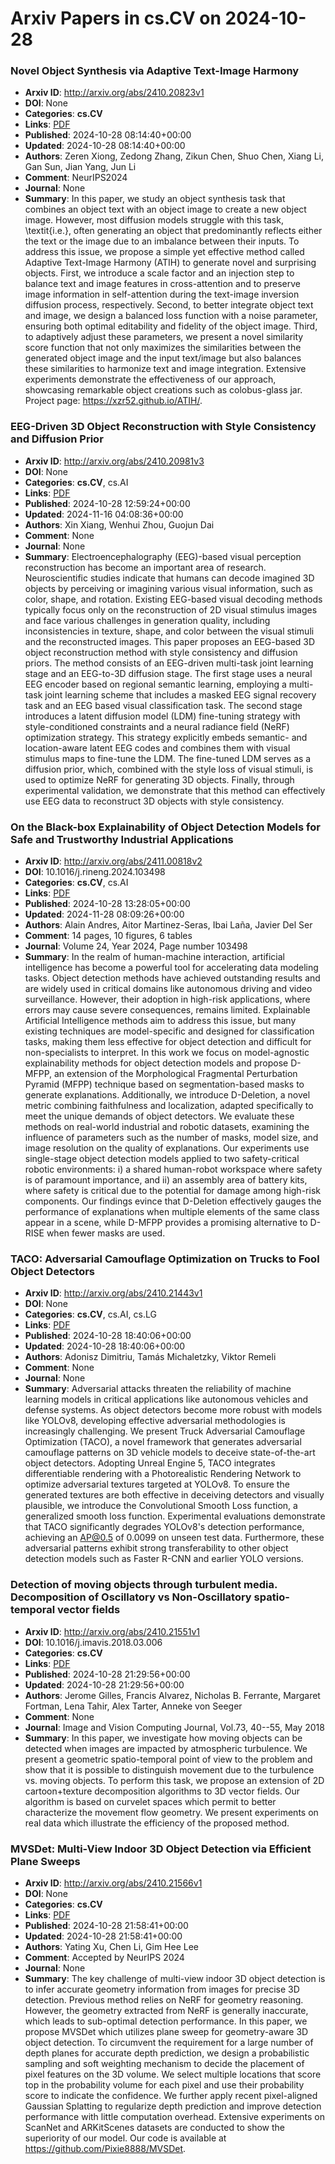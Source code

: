 # Arxiv Papers in cs.CV on 2024-10-28
### Novel Object Synthesis via Adaptive Text-Image Harmony
- **Arxiv ID**: http://arxiv.org/abs/2410.20823v1
- **DOI**: None
- **Categories**: **cs.CV**
- **Links**: [PDF](http://arxiv.org/pdf/2410.20823v1)
- **Published**: 2024-10-28 08:14:40+00:00
- **Updated**: 2024-10-28 08:14:40+00:00
- **Authors**: Zeren Xiong, Zedong Zhang, Zikun Chen, Shuo Chen, Xiang Li, Gan Sun, Jian Yang, Jun Li
- **Comment**: NeurIPS2024
- **Journal**: None
- **Summary**: In this paper, we study an object synthesis task that combines an object text with an object image to create a new object image. However, most diffusion models struggle with this task, \textit{i.e.}, often generating an object that predominantly reflects either the text or the image due to an imbalance between their inputs. To address this issue, we propose a simple yet effective method called Adaptive Text-Image Harmony (ATIH) to generate novel and surprising objects. First, we introduce a scale factor and an injection step to balance text and image features in cross-attention and to preserve image information in self-attention during the text-image inversion diffusion process, respectively. Second, to better integrate object text and image, we design a balanced loss function with a noise parameter, ensuring both optimal editability and fidelity of the object image. Third, to adaptively adjust these parameters, we present a novel similarity score function that not only maximizes the similarities between the generated object image and the input text/image but also balances these similarities to harmonize text and image integration. Extensive experiments demonstrate the effectiveness of our approach, showcasing remarkable object creations such as colobus-glass jar. Project page: https://xzr52.github.io/ATIH/.



### EEG-Driven 3D Object Reconstruction with Style Consistency and Diffusion Prior
- **Arxiv ID**: http://arxiv.org/abs/2410.20981v3
- **DOI**: None
- **Categories**: **cs.CV**, cs.AI
- **Links**: [PDF](http://arxiv.org/pdf/2410.20981v3)
- **Published**: 2024-10-28 12:59:24+00:00
- **Updated**: 2024-11-16 04:08:36+00:00
- **Authors**: Xin Xiang, Wenhui Zhou, Guojun Dai
- **Comment**: None
- **Journal**: None
- **Summary**: Electroencephalography (EEG)-based visual perception reconstruction has become an important area of research. Neuroscientific studies indicate that humans can decode imagined 3D objects by perceiving or imagining various visual information, such as color, shape, and rotation. Existing EEG-based visual decoding methods typically focus only on the reconstruction of 2D visual stimulus images and face various challenges in generation quality, including inconsistencies in texture, shape, and color between the visual stimuli and the reconstructed images. This paper proposes an EEG-based 3D object reconstruction method with style consistency and diffusion priors. The method consists of an EEG-driven multi-task joint learning stage and an EEG-to-3D diffusion stage. The first stage uses a neural EEG encoder based on regional semantic learning, employing a multi-task joint learning scheme that includes a masked EEG signal recovery task and an EEG based visual classification task. The second stage introduces a latent diffusion model (LDM) fine-tuning strategy with style-conditioned constraints and a neural radiance field (NeRF) optimization strategy. This strategy explicitly embeds semantic- and location-aware latent EEG codes and combines them with visual stimulus maps to fine-tune the LDM. The fine-tuned LDM serves as a diffusion prior, which, combined with the style loss of visual stimuli, is used to optimize NeRF for generating 3D objects. Finally, through experimental validation, we demonstrate that this method can effectively use EEG data to reconstruct 3D objects with style consistency.



### On the Black-box Explainability of Object Detection Models for Safe and Trustworthy Industrial Applications
- **Arxiv ID**: http://arxiv.org/abs/2411.00818v2
- **DOI**: 10.1016/j.rineng.2024.103498
- **Categories**: **cs.CV**, cs.AI
- **Links**: [PDF](http://arxiv.org/pdf/2411.00818v2)
- **Published**: 2024-10-28 13:28:05+00:00
- **Updated**: 2024-11-28 08:09:26+00:00
- **Authors**: Alain Andres, Aitor Martinez-Seras, Ibai Laña, Javier Del Ser
- **Comment**: 14 pages, 10 figures, 6 tables
- **Journal**: Volume 24, Year 2024, Page number 103498
- **Summary**: In the realm of human-machine interaction, artificial intelligence has become a powerful tool for accelerating data modeling tasks. Object detection methods have achieved outstanding results and are widely used in critical domains like autonomous driving and video surveillance. However, their adoption in high-risk applications, where errors may cause severe consequences, remains limited. Explainable Artificial Intelligence methods aim to address this issue, but many existing techniques are model-specific and designed for classification tasks, making them less effective for object detection and difficult for non-specialists to interpret. In this work we focus on model-agnostic explainability methods for object detection models and propose D-MFPP, an extension of the Morphological Fragmental Perturbation Pyramid (MFPP) technique based on segmentation-based masks to generate explanations. Additionally, we introduce D-Deletion, a novel metric combining faithfulness and localization, adapted specifically to meet the unique demands of object detectors. We evaluate these methods on real-world industrial and robotic datasets, examining the influence of parameters such as the number of masks, model size, and image resolution on the quality of explanations. Our experiments use single-stage object detection models applied to two safety-critical robotic environments: i) a shared human-robot workspace where safety is of paramount importance, and ii) an assembly area of battery kits, where safety is critical due to the potential for damage among high-risk components. Our findings evince that D-Deletion effectively gauges the performance of explanations when multiple elements of the same class appear in a scene, while D-MFPP provides a promising alternative to D-RISE when fewer masks are used.



### TACO: Adversarial Camouflage Optimization on Trucks to Fool Object Detectors
- **Arxiv ID**: http://arxiv.org/abs/2410.21443v1
- **DOI**: None
- **Categories**: **cs.CV**, cs.AI, cs.LG
- **Links**: [PDF](http://arxiv.org/pdf/2410.21443v1)
- **Published**: 2024-10-28 18:40:06+00:00
- **Updated**: 2024-10-28 18:40:06+00:00
- **Authors**: Adonisz Dimitriu, Tamás Michaletzky, Viktor Remeli
- **Comment**: None
- **Journal**: None
- **Summary**: Adversarial attacks threaten the reliability of machine learning models in critical applications like autonomous vehicles and defense systems. As object detectors become more robust with models like YOLOv8, developing effective adversarial methodologies is increasingly challenging. We present Truck Adversarial Camouflage Optimization (TACO), a novel framework that generates adversarial camouflage patterns on 3D vehicle models to deceive state-of-the-art object detectors. Adopting Unreal Engine 5, TACO integrates differentiable rendering with a Photorealistic Rendering Network to optimize adversarial textures targeted at YOLOv8. To ensure the generated textures are both effective in deceiving detectors and visually plausible, we introduce the Convolutional Smooth Loss function, a generalized smooth loss function. Experimental evaluations demonstrate that TACO significantly degrades YOLOv8's detection performance, achieving an AP@0.5 of 0.0099 on unseen test data. Furthermore, these adversarial patterns exhibit strong transferability to other object detection models such as Faster R-CNN and earlier YOLO versions.



### Detection of moving objects through turbulent media. Decomposition of Oscillatory vs Non-Oscillatory spatio-temporal vector fields
- **Arxiv ID**: http://arxiv.org/abs/2410.21551v1
- **DOI**: 10.1016/j.imavis.2018.03.006
- **Categories**: **cs.CV**
- **Links**: [PDF](http://arxiv.org/pdf/2410.21551v1)
- **Published**: 2024-10-28 21:29:56+00:00
- **Updated**: 2024-10-28 21:29:56+00:00
- **Authors**: Jerome Gilles, Francis Alvarez, Nicholas B. Ferrante, Margaret Fortman, Lena Tahir, Alex Tarter, Anneke von Seeger
- **Comment**: None
- **Journal**: Image and Vision Computing Journal, Vol.73, 40--55, May 2018
- **Summary**: In this paper, we investigate how moving objects can be detected when images are impacted by atmospheric turbulence. We present a geometric spatio-temporal point of view to the problem and show that it is possible to distinguish movement due to the turbulence vs. moving objects. To perform this task, we propose an extension of 2D cartoon+texture decomposition algorithms to 3D vector fields. Our algorithm is based on curvelet spaces which permit to better characterize the movement flow geometry. We present experiments on real data which illustrate the efficiency of the proposed method.



### MVSDet: Multi-View Indoor 3D Object Detection via Efficient Plane Sweeps
- **Arxiv ID**: http://arxiv.org/abs/2410.21566v1
- **DOI**: None
- **Categories**: **cs.CV**
- **Links**: [PDF](http://arxiv.org/pdf/2410.21566v1)
- **Published**: 2024-10-28 21:58:41+00:00
- **Updated**: 2024-10-28 21:58:41+00:00
- **Authors**: Yating Xu, Chen Li, Gim Hee Lee
- **Comment**: Accepted by NeurIPS 2024
- **Journal**: None
- **Summary**: The key challenge of multi-view indoor 3D object detection is to infer accurate geometry information from images for precise 3D detection. Previous method relies on NeRF for geometry reasoning. However, the geometry extracted from NeRF is generally inaccurate, which leads to sub-optimal detection performance. In this paper, we propose MVSDet which utilizes plane sweep for geometry-aware 3D object detection. To circumvent the requirement for a large number of depth planes for accurate depth prediction, we design a probabilistic sampling and soft weighting mechanism to decide the placement of pixel features on the 3D volume. We select multiple locations that score top in the probability volume for each pixel and use their probability score to indicate the confidence. We further apply recent pixel-aligned Gaussian Splatting to regularize depth prediction and improve detection performance with little computation overhead. Extensive experiments on ScanNet and ARKitScenes datasets are conducted to show the superiority of our model. Our code is available at https://github.com/Pixie8888/MVSDet.



